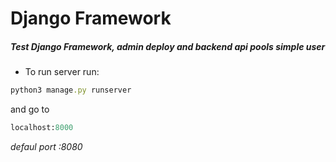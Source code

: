 # Django Framework
##### Test Django Framework, admin deploy and backend api pools simple user
- To run server run:

```ruby
python3 manage.py runserver
```
and go to 
```ruby
localhost:8000
```
*defaul port :8080*
